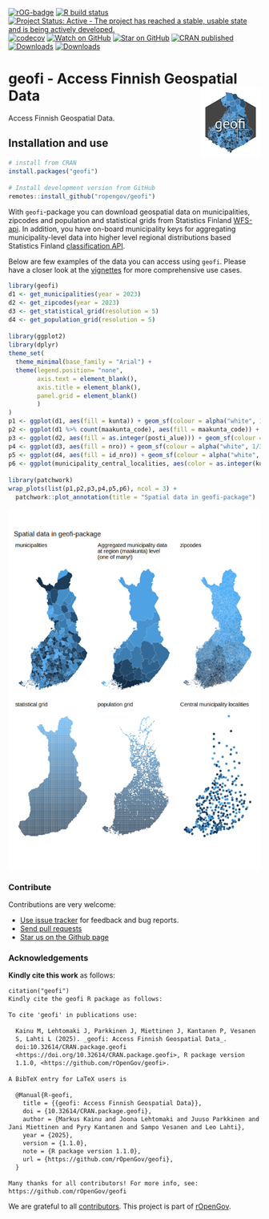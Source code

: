
<!-- badges: start -->

[![rOG-badge](https://ropengov.github.io/rogtemplate/reference/figures/ropengov-badge.svg)](https://ropengov.org/)
[![R build
status](https://github.com/rOpenGov/geofi//workflows/R-CMD-check/badge.svg)](https://github.com/rOpenGov/geofi/actions/)
[![Project Status: Active - The project has reached a stable, usable
state and is being actively
developed.](https://www.repostatus.org/badges/latest/active.svg)](https://www.repostatus.org/)
[![codecov](https://codecov.io/gh/rOpenGov/geofi/branch/master/graph/badge.svg?token=yJSHHMSSKs)](https://app.codecov.io/gh/rOpenGov/geofi)
[![Watch on
GitHub](https://img.shields.io/github/watchers/ropengov/geofi.svg?style=social)](https://github.com/ropengov/geofi/watchers/)
[![Star on
GitHub](https://img.shields.io/github/stars/ropengov/geofi.svg?style=social)](https://github.com/ropengov/geofi/stargazers/)
[![CRAN
published](https://www.r-pkg.org/badges/version/geofi)](https://www.r-pkg.org/pkg/geofi)
[![Downloads](http://cranlogs.r-pkg.org/badges/grand-total/geofi)](https://cran.r-project.org/package=geofi)
[![Downloads](http://cranlogs.r-pkg.org/badges/geofi)](https://cran.r-project.org/package=geofi)
<!-- badges: end -->

# geofi - Access Finnish Geospatial Data <a href='https://ropengov.github.io/geofi/'><img src='man/figures/logo.png' align="right" height="139" /></a>

<!-- README.md is generated from README.Rmd. Please edit that file -->

Access Finnish Geospatial Data.

## Installation and use

``` r
# install from CRAN
install.packages("geofi")

# Install development version from GitHub
remotes::install_github("ropengov/geofi")
```

With `geofi`-package you can download geospatial data on municipalities,
zipcodes and population and statistical grids from Statistics Finland
[WFS-api](https://stat.fi/org/avoindata/paikkatietoaineistot_en.html).
In addition, you have on-board municipality keys for aggregating
municipality-level data into higher level regional distributions based
Statistics Finland [classification
API](https://data.stat.fi/api/classifications/v2/).

Below are few examples of the data you can access using `geofi`. Please
have a closer look at the
[vignettes](https://ropengov.github.io/geofi/articles/index.html) for
more comprehensive use cases.

``` r
library(geofi)
d1 <- get_municipalities(year = 2023)
d2 <- get_zipcodes(year = 2023)
d3 <- get_statistical_grid(resolution = 5)
d4 <- get_population_grid(resolution = 5)

library(ggplot2)
library(dplyr)
theme_set(
  theme_minimal(base_family = "Arial") +
  theme(legend.position= "none",
        axis.text = element_blank(),
        axis.title = element_blank(),
        panel.grid = element_blank()
        )
)
p1 <- ggplot(d1, aes(fill = kunta)) + geom_sf(colour = alpha("white", 1/3)) + labs(subtitle = "municipalities")
p2 <- ggplot(d1 %>% count(maakunta_code), aes(fill = maakunta_code)) + geom_sf(colour = alpha("white", 1/3)) + labs(subtitle = "Aggregated municipality data \nat region (maakunta) level \n(one of many!)")
p3 <- ggplot(d2, aes(fill = as.integer(posti_alue))) + geom_sf(colour = alpha("white", 1/3)) + labs(subtitle = "zipcodes")
p4 <- ggplot(d3, aes(fill = nro)) + geom_sf(colour = alpha("white", 1/3)) + labs(subtitle = "statistical grid")
p5 <- ggplot(d4, aes(fill = id_nro)) + geom_sf(colour = alpha("white", 1/3)) + labs(subtitle = "population grid")
p6 <- ggplot(municipality_central_localities, aes(color = as.integer(kuntatunnus))) + geom_sf() + labs(subtitle = "Central municipality localities")

library(patchwork)
wrap_plots(list(p1,p2,p3,p4,p5,p6), ncol = 3) + 
  patchwork::plot_annotation(title = "Spatial data in geofi-package")
```

![](man/figures/readme_map-1.png)<!-- -->

### Contribute

Contributions are very welcome:

- [Use issue tracker](https://github.com/ropengov/geofi/issues) for
  feedback and bug reports.
- [Send pull requests](https://github.com/ropengov/geofi/)
- [Star us on the Github page](https://github.com/ropengov/geofi/)

### Acknowledgements

**Kindly cite this work** as follows:

``` text
citation("geofi")
Kindly cite the geofi R package as follows:

To cite 'geofi' in publications use:

  Kainu M, Lehtomaki J, Parkkinen J, Miettinen J, Kantanen P, Vesanen
  S, Lahti L (2025). _geofi: Access Finnish Geospatial Data_.
  doi:10.32614/CRAN.package.geofi
  <https://doi.org/10.32614/CRAN.package.geofi>, R package version
  1.1.0, <https://github.com/rOpenGov/geofi>.

A BibTeX entry for LaTeX users is

  @Manual{R-geofi,
    title = {{geofi: Access Finnish Geospatial Data}},
    doi = {10.32614/CRAN.package.geofi},
    author = {Markus Kainu and Joona Lehtomaki and Juuso Parkkinen and Jani Miettinen and Pyry Kantanen and Sampo Vesanen and Leo Lahti},
    year = {2025},
    version = {1.1.0},
    note = {R package version 1.1.0},
    url = {https://github.com/rOpenGov/geofi},
  }

Many thanks for all contributors! For more info, see:
https://github.com/rOpenGov/geofi
```

We are grateful to all
[contributors](https://github.com/rOpenGov/geofi/graphs/contributors).
This project is part of [rOpenGov](https://ropengov.org).
